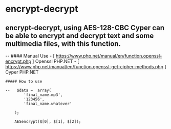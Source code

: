 # encrypt-decrypt
## encrypt-decrypt, using AES-128-CBC Cyper can be able to encrypt and decrypt text and some multimedia files, with this function.

--
    #### Manual Use
    - [ https://www.php.net/manual/en/function.openssl-encrypt.php ] Openssl PHP.NET
    - [ https://www.php.net/manual/en/function.openssl-get-cipher-methods.php ] Cyper PHP.NET


    ##### How to use

    --   $data =  array(
            'final_name.mp3', 
            '123456', 
            'final_name.whatever'
            
        );
        
        AESencrypt($[0], $[1], $[2]);
